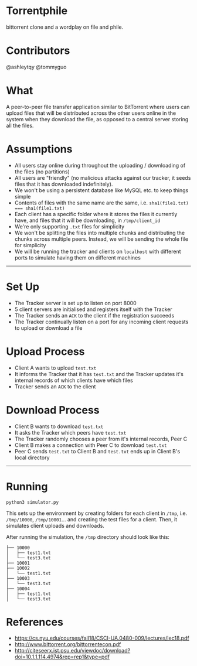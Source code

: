 # Torrentphile
bittorrent clone and a wordplay on file and phile. 

# Contributors
@ashleytqy
@tommyguo

# What
A peer-to-peer file transfer application similar to BitTorrent where users can upload files that will be distributed across the other users online in the system when they download the file, as opposed to a central server storing all the files.

# Assumptions
- All users stay online during throughout the uploading / downloading of the files (no partitions)
- All users are "friendly" (no malicious attacks against our tracker, it seeds files that it has downloaded indefinitely).
- We won't be using a persistent database like MySQL etc. to keep things simple
- Contents of files with the same name are the same, i.e. `sha1(file1.txt) === sha1(file1.txt)`
- Each client has a specific folder where it stores the files it currently have, and files that it will be downloading, in `/tmp/client_id`
- We're only supporting `.txt` files for simplicity
- We won't be splitting the files into multiple chunks and distributing the chunks across multiple peers. Instead, we will be sending the whole file for simplicity
- We will be running the tracker and clients on `localhost` with different ports to simulate having them on different machines

---
# Set Up
- The Tracker server is set up to listen on port 8000
- 5 client servers are initialised and registers itself with the Tracker
- The Tracker sends an `ACK` to the client if the registration succeeds
- The Tracker continually listen on a port for any incoming client requests to upload or download a file

# Upload Process
- Client A wants to upload `test.txt`
- It informs the Tracker that it has `test.txt` and the Tracker updates it's internal records of which clients have which files
- Tracker sends an `ACK` to the client

# Download Process
- Client B wants to download `test.txt`
- It asks the Tracker which peers have `test.txt`
- The Tracker randomly chooses a peer from it's internal records, Peer C
- Client B makes a connection with Peer C to download `test.txt`
- Peer C sends `test.txt` to Client B and `test.txt` ends up in Client B's local directory

---
# Running
```
python3 simulator.py
```
This sets up the environment by creating folders for each client in `/tmp`, i.e. `/tmp/10000`, `/tmp/10001`... and creating the test files for a client. Then, it simulates client uploads and downloads.

After running the simulation, the `/tmp` directory should look like this:
```
├── 10000
│   ├── test1.txt
│   └── test3.txt
├── 10001
├── 10002
│   └── test1.txt
├── 10003
│   └── test3.txt
├── 10004
│   ├── test1.txt
│   └── test3.txt
```

# References
- https://cs.nyu.edu/courses/fall18/CSCI-UA.0480-009/lectures/lec18.pdf
- http://www.bittorrent.org/bittorrentecon.pdf
- http://citeseerx.ist.psu.edu/viewdoc/download?doi=10.1.1.114.4974&rep=rep1&type=pdf
